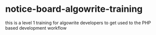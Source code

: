 # notice-board-algowrite-training
this is a level 1 training for algowrite developers to get used to the PHP based development workflow
